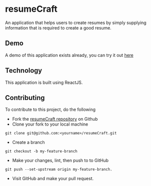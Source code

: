 # resumeCraft
An application that helps users to create resumes by simply supplying information that is required to create a good resume.

## Demo
A demo of this application exists already, you can try it out [here](https://resume-craft.netlify.app "Link to resumeCraft")

## Technology
This application is built using ReactJS.

## Contributing
To contribute to this project, do the following

* Fork the [resumeCraft repository](https://github.com/Codevickk/resumeCraft) on Github
* Clone your fork to your local machine 
```
git clone git@github.com:<yourname>/resumeCraft.git
```
* Create a branch 
```
git checkout -b my-feature-branch
```
* Make your changes, lint, then push to to GitHub 
```
git push --set-upstream origin my-feature-branch.
```
* Visit GitHub and make your pull request.
